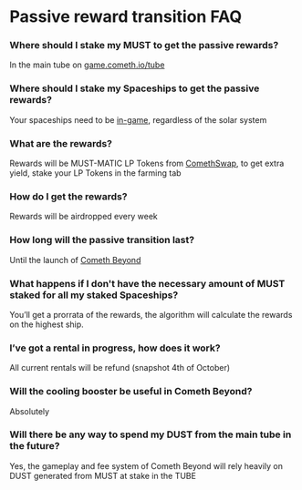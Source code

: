 # Passive reward transition FAQ

### **Where should I stake my MUST to get the passive rewards?**

In the main tube on [game.cometh.io/tube](http://game.cometh.io/tube)  


### **Where should I stake my Spaceships to get the passive rewards?**

Your spaceships need to be [in-game](http://game.cometh.io), regardless of the solar system  


### **What are the rewards?**

Rewards will be MUST-MATIC LP Tokens from [ComethSwap](http://swap.cometh.io), to get extra yield, stake your LP Tokens in the farming tab  


### **How do I get the rewards?**

Rewards will be airdropped every week  


### **How long will the passive transition last?**

Until the launch of [Cometh Beyond](http://cometh.io)  


### **What happens if I don't have the necessary amount of MUST staked for all my staked Spaceships?**

You’ll get a prorrata of the rewards, the algorithm will calculate the rewards on the highest ship.  


### **I’ve got a rental in progress, how does it work?**

All current rentals will be refund \(snapshot 4th of October\)   


### **Will the cooling booster be useful in Cometh Beyond?**

Absolutely  


### **Will there be any way to spend my DUST from the main tube in the future?**

Yes, the gameplay and fee system of Cometh Beyond will rely heavily on DUST generated from MUST at stake in the TUBE  


